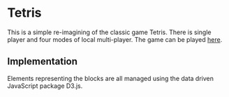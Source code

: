 # Tetris

This is a simple re-imagining of the classic game Tetris.  There is single player and four modes of local multi-player. The game can be played [here](https://finite2.github.io/d3JS_tetris).

## Implementation

Elements representing the blocks are all managed using the data driven JavaScript package D3.js.